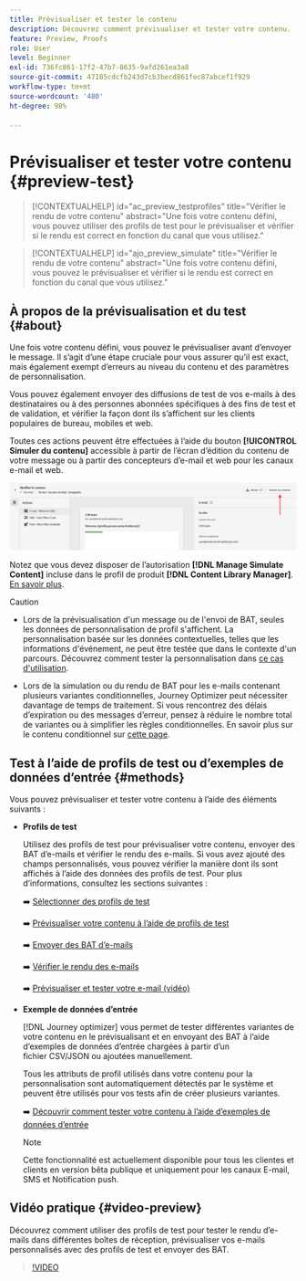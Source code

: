 ```yaml
---
title: Prévisualiser et tester le contenu
description: Découvrez comment prévisualiser et tester votre contenu.
feature: Preview, Proofs
role: User
level: Beginner
exl-id: 736fc861-17f2-47b7-8635-9afd261ea3a8
source-git-commit: 47185cdcfb243d7cb3becd861fec87abcef1f929
workflow-type: tm+mt
source-wordcount: '480'
ht-degree: 98%

---
```


# Prévisualiser et tester votre contenu {#preview-test}

>[!CONTEXTUALHELP]
>id="ac_preview_testprofiles"
>title="Vérifier le rendu de votre contenu"
>abstract="Une fois votre contenu défini, vous pouvez utiliser des profils de test pour le prévisualiser et vérifier si le rendu est correct en fonction du canal que vous utilisez."

>[!CONTEXTUALHELP]
>id="ajo_preview_simulate"
>title="Vérifier le rendu de votre contenu"
>abstract="Une fois votre contenu défini, vous pouvez le prévisualiser et vérifier si le rendu est correct en fonction du canal que vous utilisez."

## À propos de la prévisualisation et du test {#about}

Une fois votre contenu défini, vous pouvez le prévisualiser avant d’envoyer le message. Il s’agit d’une étape cruciale pour vous assurer qu’il est exact, mais également exempt d’erreurs au niveau du contenu et des paramètres de personnalisation.

Vous pouvez également envoyer des diffusions de test de vos e-mails à des destinataires ou à des personnes abonnées spécifiques à des fins de test et de validation, et vérifier la façon dont ils s’affichent sur les clients populaires de bureau, mobiles et web.

Toutes ces actions peuvent être effectuées à l’aide du bouton **[!UICONTROL Simuler du contenu]** accessible à partir de l’écran d’édition du contenu de votre message ou à partir des concepteurs d’e-mail et web pour les canaux e-mail et web.

![](../email/assets/email-preview-button.png)

Notez que vous devez disposer de l’autorisation **[!DNL Manage Simulate Content]** incluse dans le profil de produit **[!DNL Content Library Manager]**. [En savoir plus](../administration/ootb-product-profiles.md#content-library-manager).


>[!CAUTION]
>
>* Lors de la prévisualisation d&#39;un message ou de l&#39;envoi de BAT, seules les données de personnalisation de profil s&#39;affichent. La personnalisation basée sur les données contextuelles, telles que les informations d&#39;événement, ne peut être testée que dans le contexte d&#39;un parcours. Découvrez comment tester la personnalisation dans [ce cas d&#39;utilisation](../personalization/personalization-use-case.md).
>
>* Lors de la simulation ou du rendu de BAT pour les e-mails contenant plusieurs variantes conditionnelles, Journey Optimizer peut nécessiter davantage de temps de traitement. Si vous rencontrez des délais d’expiration ou des messages d’erreur, pensez à réduire le nombre total de variantes ou à simplifier les règles conditionnelles. En savoir plus sur le contenu conditionnel sur [cette page](../personalization/dynamic-content.md).


## Test à l’aide de profils de test ou d’exemples de données d’entrée {#methods}

Vous pouvez prévisualiser et tester votre contenu à l’aide des éléments suivants :

* **Profils de test**

  Utilisez des profils de test pour prévisualiser votre contenu, envoyer des BAT d’e-mails et vérifier le rendu des e-mails. Si vous avez ajouté des champs personnalisés, vous pouvez vérifier la manière dont ils sont affichés à l’aide des données des profils de test. Pour plus d’informations, consultez les sections suivantes :

  ➡️ [Sélectionner des profils de test](test-profiles.md)

  ➡️ [Prévisualiser votre contenu à l’aide de profils de test](preview.md)

  ➡️ [Envoyer des BAT d’e-mails](proofs.md)

  ➡️ [Vérifier le rendu des e-mails](rendering.md)

  ➡️ [Prévisualiser et tester votre e-mail (vidéo)](#video-preview)

* **Exemple de données d’entrée**

  [!DNL Journey optimizer] vous permet de tester différentes variantes de votre contenu en le prévisualisant et en envoyant des BAT à l’aide d’exemples de données d’entrée chargées à partir d’un fichier CSV/JSON ou ajoutées manuellement.

  Tous les attributs de profil utilisés dans votre contenu pour la personnalisation sont automatiquement détectés par le système et peuvent être utilisés pour vos tests afin de créer plusieurs variantes.

  ➡️ [Découvrir comment tester votre contenu à l’aide d’exemples de données d’entrée](../test-approve/simulate-sample-input.md)

  >[!NOTE]
  >
  >Cette fonctionnalité est actuellement disponible pour tous les clientes et clients en version bêta publique et uniquement pour les canaux E-mail, SMS et Notification push.

## Vidéo pratique {#video-preview}

Découvrez comment utiliser des profils de test pour tester le rendu d’e-mails dans différentes boîtes de réception, prévisualiser vos e-mails personnalisés avec des profils de test et envoyer des BAT.

>[!VIDEO](https://video.tv.adobe.com/v/3425026?quality=12)
